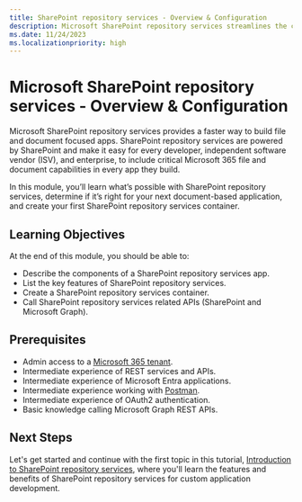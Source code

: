 ```yaml
---
title: SharePoint repository services - Overview & Configuration
description: Microsoft SharePoint repository services streamlines the creation of document-centric applications by integrating SharePoint's functionality, beneficial to developers, ISVs, and enterprises. The module offers an overview of SharePoint repository services, its potential for new projects, and instructions on setting up your initial container.
ms.date: 11/24/2023
ms.localizationpriority: high
---
```

# Microsoft SharePoint repository services - Overview & Configuration

Microsoft SharePoint repository services provides a faster way to build file and document focused apps. SharePoint repository services are powered by SharePoint and make it easy for every developer, independent software vendor (ISV), and enterprise, to include critical Microsoft 365 file and document capabilities in every app they build.

In this module, you’ll learn what’s possible with SharePoint repository services, determine if it’s right for your next document-based application, and create your first SharePoint repository services container.

## Learning Objectives

At the end of this module, you should be able to:

- Describe the components of a SharePoint repository services app.
- List the key features of SharePoint repository services.
- Create a SharePoint repository services container.
- Call SharePoint repository services related APIs (SharePoint and Microsoft Graph).

## Prerequisites

- Admin access to a [Microsoft 365 tenant](https://developer.microsoft.com/microsoft-365/dev-program?ocid=MSlearn).
- Intermediate experience of REST services and APIs.
- Intermediate experience of Microsoft Entra applications.
- Intermediate experience working with [Postman](https://www.postman.com).
- Intermediate experience of OAuth2 authentication.
- Basic knowledge calling Microsoft Graph REST APIs.

## Next Steps

Let's get started and continue with the first topic in this tutorial, [Introduction to SharePoint repository services](m01-02-unit.md), where you'll learn the features and benefits of SharePoint repository services for custom application development.
